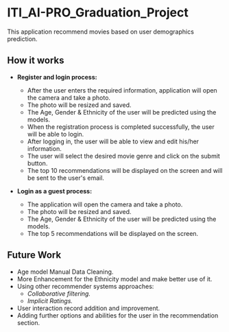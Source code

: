 # ITI_AI-PRO_Graduation_Project
This application recommend movies based on user demographics prediction.

## How it works
* **Register and login process:**
  * After the user enters the required information, application will open the camera and take a photo.
  * The photo will be resized and saved.
  * The Age, Gender & Ethnicity of the user will be predicted using the models.
  * When the registration process is completed successfully, the user will be able to login.
  * After logging in, the user will be able to view and edit his/her information.
  * The user will select the desired movie genre and click on the submit button.
  * The top 10 recommendations will be displayed on the screen and will be sent to the user's email. 

* **Login as a guest process:**
  * The application will open the camera and take a photo.
  * The photo will be resized and saved.
  * The Age, Gender & Ethnicity of the user will be predicted using the models.
  * The top 5 recommendations will be displayed on the screen. 

## Future Work
* Age model Manual Data Cleaning.
* More Enhancement for the Ethnicity model and make better use of it.
* Using other recommender systems approaches:
  * *Collaborative filtering.*
  * *Implicit Ratings.*
* User interaction record addition and improvement.
* Adding further options and abilities for the user in the recommendation section.
